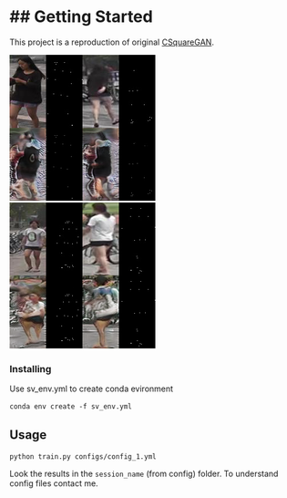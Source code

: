 # ## Getting Started

This project is a reproduction of original [CSquareGAN](https://arxiv.org/pdf/1908.00999.pdf).

![](v1/120.png)
![](v2/500/009.png)

### Installing

Use sv_env.yml to create conda evironment 

```
conda env create -f sv_env.yml
```

## Usage

```
python train.py configs/config_1.yml

```

Look the results in the `session_name` (from config) folder. To understand config files contact me.
